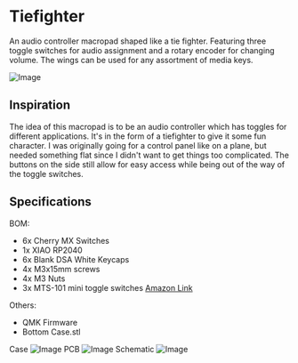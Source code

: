 # Tiefighter

An audio controller macropad shaped like a tie fighter. Featuring three toggle switches for audio assignment and a rotary encoder for changing volume. The wings can be used for any assortment of media keys.

![Image](https://github.com/user-attachments/assets/03c8ee63-c59f-45d6-a167-d88fa54f9fe9)

## Inspiration

The idea of this macropad is to be an audio controller which has toggles for different applications. It's in the form of a tiefighter to give it some fun character. I was originally going for a control panel like on a plane, but needed something flat since I didn't want to get things too complicated. The buttons on the side still allow for easy access while being out of the way of the toggle switches.

## Specifications

BOM:

* 6x Cherry MX Switches
* 1x XIAO RP2040
* 6x Blank DSA White Keycaps
* 4x M3x15mm screws
* 4x M3 Nuts
* 3x MTS-101 mini toggle switches [Amazon Link](https://www.amazon.com/MTS-101-Position-Miniature-Toggle-Switch/dp/B0799LBFNY)

Others:

* QMK Firmware
* Bottom Case.stl

Case
![Image](https://github.com/user-attachments/assets/c4809ee4-e88c-402a-9a9e-d05d849ef89a)
PCB
![Image](https://github.com/user-attachments/assets/ff1bc9c6-f030-46c2-b067-bc6daa644821)
Schematic
![Image](https://github.com/user-attachments/assets/33aec13f-bbc5-4705-b6f0-45871536fb3b)
